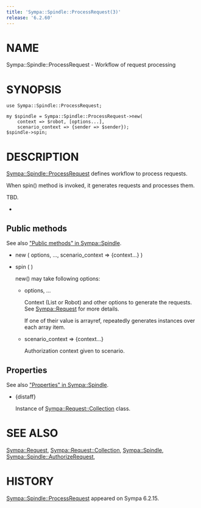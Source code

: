 ```yaml
---
title: 'Sympa::Spindle::ProcessRequest(3)'
release: '6.2.60'
---
```


# NAME

Sympa::Spindle::ProcessRequest - Workflow of request processing

# SYNOPSIS

    use Sympa::Spindle::ProcessRequest;

    my $spindle = Sympa::Spindle::ProcessRequest->new(
        context => $robot, [options...],
        scenario_context => {sender => $sender});
    $spindle->spin;

# DESCRIPTION

[Sympa::Spindle::ProcessRequest](./Sympa-Spindle-ProcessRequest.3.md) defines workflow to process requests.

When spin() method is invoked, it generates requests and processes them.

TBD.

-

## Public methods

See also ["Public methods" in Sympa::Spindle](./Sympa-Spindle.3.md#public-methods).

- new ( options, ..., scenario\_context => {context...} )
- spin ( )

    new() may take following options:

    - options, ...

        Context (List or Robot) and other options to generate the requests.
        See [Sympa::Request](./Sympa-Request.3.md) for more details.

        If one of their value is arrayref, repeatedly generates instances over each
        array item.

    - scenario\_context => {context...}

        Authorization context given to scenario.

## Properties

See also ["Properties" in Sympa::Spindle](./Sympa-Spindle.3.md#properties).

- {distaff}

    Instance of [Sympa::Request::Collection](./Sympa-Request-Collection.3.md) class.

# SEE ALSO

[Sympa::Request](./Sympa-Request.3.md),
[Sympa::Request::Collection](./Sympa-Request-Collection.3.md),
[Sympa::Spindle](./Sympa-Spindle.3.md), [Sympa::Spindle::AuthorizeRequest](./Sympa-Spindle-AuthorizeRequest.3.md),

# HISTORY

[Sympa::Spindle::ProcessRequest](./Sympa-Spindle-ProcessRequest.3.md) appeared on Sympa 6.2.15.
